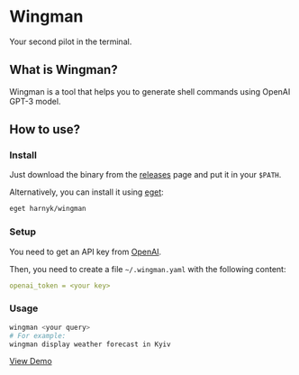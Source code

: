 # Wingman

Your second pilot in the terminal.

## What is Wingman?

Wingman is a tool that helps you to generate shell commands using OpenAI GPT-3 model.

## How to use?

### Install

Just download the binary from the [releases](https://github.com/harnyk/wingman/releases) page and put it in your `$PATH`.

Alternatively, you can install it using [eget](https://github.com/zyedidia/eget):

```bash
eget harnyk/wingman
```

### Setup

You need to get an API key from [OpenAI](https://openai.com/).

Then, you need to create a file `~/.wingman.yaml` with the following content:

```yaml
openai_token = <your key>
```

### Usage

```bash
wingman <your query>
# For example:
wingman display weather forecast in Kyiv
```

[View Demo](https://asciinema.org/a/0M9QIxe4yBPYbw68IEyU0ftBq)
